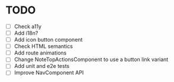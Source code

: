 # TODO

- [ ] Check a11y
- [ ] Add i18n?
- [ ] Add icon button component
- [ ] Check HTML semantics
- [ ] Add route animations
- [ ] Change NoteTopActionsComponent to use a button link variant
- [ ] Add unit and e2e tests
- [ ] Improve NavComponent API
